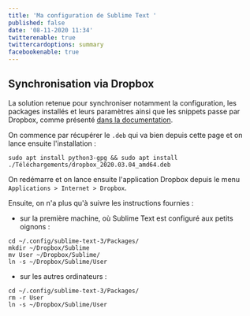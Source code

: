 ```yaml
---
title: 'Ma configuration de Sublime Text '
published: false
date: '08-11-2020 11:34'
twitterenable: true
twittercardoptions: summary
facebookenable: true
---
```


## Synchronisation via Dropbox

La solution retenue pour synchroniser notamment la configuration, les packages installés et leurs paramètres ainsi que les snippets passe par Dropbox, comme présenté [dans la documentation](https://packagecontrol.io/docs/syncing).

On commence par récupérer le `.deb` qui va bien depuis cette page et on lance ensuite l'installation&nbsp;:

```shell
sudo apt install python3-gpg && sudo apt install ./Téléchargements/dropbox_2020.03.04_amd64.deb
```

On redémarre et on lance ensuite l'application Dropbox depuis le menu `Applications > Internet > Dropbox`.

Ensuite, on n'a plus qu'à suivre les instructions fournies&nbsp;:

- sur la première machine, où Sublime Text est configuré aux petits oignons&nbsp;:     
```shell
cd ~/.config/sublime-text-3/Packages/
mkdir ~/Dropbox/Sublime
mv User ~/Dropbox/Sublime/
ln -s ~/Dropbox/Sublime/User
```
- sur les autres ordinateurs&nbsp;:     
```shell
cd ~/.config/sublime-text-3/Packages/
rm -r User
ln -s ~/Dropbox/Sublime/User
```